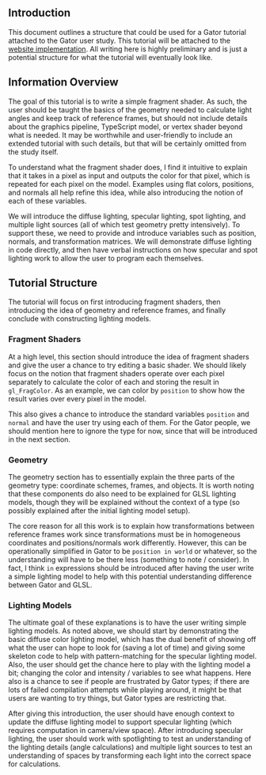 ## Introduction

This document outlines a structure that could be used for a Gator tutorial attached to the Gator user study. This tutorial will be attached to the [website implementation](https://github.com/cucapra/gator-study/blob/master/documentation/implementation.md). All writing here is highly preliminary and is just a potential structure for what the tutorial will eventually look like.

## Information Overview

The goal of this tutorial is to write a simple fragment shader. As such, the user should be taught the basics of the geometry needed to calculate light angles and keep track of reference frames, but should not include details about the graphics pipeline, TypeScript model, or vertex shader beyond what is needed. It may be worthwhile and user-friendly to include an extended tutorial with such details, but that will be certainly omitted from the study itself.

To understand what the fragment shader does, I find it intuitive to explain that it takes in a pixel as input and outputs the color for that pixel, which is repeated for each pixel on the model. Examples using flat colors, positions, and normals all help refine this idea, while also introducing the notion of each of these variables.

We will introduce the diffuse lighting, specular lighting, spot lighting, and multiple light sources (all of which test geometry pretty intensively). To support these, we need to provide and introduce variables such as position, normals, and transformation matrices.  We will demonstrate diffuse lighting in code directly, and then have verbal instructions on how specular and spot lighting work to allow the user to program each themselves.

## Tutorial Structure

The tutorial will focus on first introducing fragment shaders, then introducing the idea of geometry and reference frames, and finally conclude with constructing lighting models.

### Fragment Shaders

At a high level, this section should introduce the idea of fragment shaders and give the user a chance to try editing a basic shader. We should likely focus on the notion that fragment shaders operate over each pixel separately to calculate the color of each and storing the result in `gl_FragColor`. As an example, we can color by `position` to show how the result varies over every pixel in the model. 

This also gives a chance to introduce the standard variables `position` and `normal` and have the user try using each of them. For the Gator people, we should mention here to ignore the type for now, since that will be introduced in the next section.

### Geometry

The geometry section has to essentially explain the three parts of the geometry type: coordinate schemes, frames, and objects. It is worth noting that these components do also need to be explained for GLSL lighting models, though they will be explained without the context of a type (so possibly explained after the initial lighting model setup). 

The core reason for all this work is to explain how transformations between reference frames work since transformations must be in homogeneous coordinates and positions/normals work differently.  However, this can be operationally simplified in Gator to be `position in world` or whatever, so the understanding will have to be there less (something to note / consider).  In fact, I think `in` expressions should be introduced after having the user write a simple lighting model to help with this potential understanding difference between Gator and GLSL.

### Lighting Models

The ultimate goal of these explanations is to have the user writing simple lighting models.  As noted above, we should start by demonstrating the basic diffuse color lighting model, which has the dual benefit of showing off what the user can hope to look for (saving a lot of time) and giving some skeleton code to help with pattern-matching for the specular lighting model.  Also, the user should get the chance here to play with the lighting model a bit; changing the color and intensity / variables to see what happens.  Here also is a chance to see if people are frustrated by Gator types; if there are lots of failed compilation attempts while playing around, it might be that users are wanting to try things, but Gator types are restricting that.

After giving this introduction, the user should have enough context to update the diffuse lighting model to support specular lighting (which requires computation in camera/view space).  After introducing specular lighting, the user should work with spotlighting to test an understanding of the lighting details (angle calculations) and multiple light sources to test an understanding of spaces by transforming each light into the correct space for calculations.
